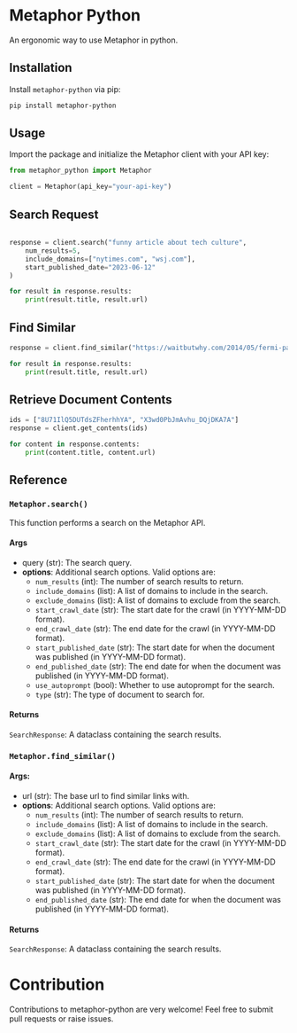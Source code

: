 # Metaphor Python

An ergonomic way to use Metaphor in python.

## Installation

Install `metaphor-python` via pip:

```bash
pip install metaphor-python
```

## Usage

Import the package and initialize the Metaphor client with your API key:

```python
from metaphor_python import Metaphor

client = Metaphor(api_key="your-api-key")
```

## Search Request

```python

response = client.search("funny article about tech culture",
    num_results=5,
    include_domains=["nytimes.com", "wsj.com"],
    start_published_date="2023-06-12"
)

for result in response.results:
    print(result.title, result.url)
```

## Find Similar

```python
response = client.find_similar("https://waitbutwhy.com/2014/05/fermi-paradox.html", num_results=5)

for result in response.results:
    print(result.title, result.url)
```

## Retrieve Document Contents

```python
ids = ["8U71IlQ5DUTdsZFherhhYA", "X3wd0PbJmAvhu_DQjDKA7A"]
response = client.get_contents(ids)

for content in response.contents:
    print(content.title, content.url)
```

## Reference

### `Metaphor.search()`

This function performs a search on the Metaphor API.

#### Args

- query (str): The search query.
- **options**: Additional search options. Valid options are:
  - `num_results` (int): The number of search results to return.
  - `include_domains` (list): A list of domains to include in the search.
  - `exclude_domains` (list): A list of domains to exclude from the search.
  - `start_crawl_date` (str): The start date for the crawl (in YYYY-MM-DD format).
  - `end_crawl_date` (str): The end date for the crawl (in YYYY-MM-DD format).
  - `start_published_date` (str): The start date for when the document was published (in YYYY-MM-DD format).
  - `end_published_date` (str): The end date for when the document was published (in YYYY-MM-DD format).
  - `use_autoprompt` (bool): Whether to use autoprompt for the search.
  - `type` (str): The type of document to search for.

#### Returns
`SearchResponse`: A dataclass containing the search results.

### `Metaphor.find_similar()`

#### Args:
- url (str): The base url to find similar links with.
- **options**: Additional search options. Valid options are:
    - `num_results` (int): The number of search results to return.
    - `include_domains` (list): A list of domains to include in the search.
    - `exclude_domains` (list): A list of domains to exclude from the search.
    - `start_crawl_date` (str): The start date for the crawl (in YYYY-MM-DD format).
    - `end_crawl_date` (str): The end date for the crawl (in YYYY-MM-DD format).
    - `start_published_date` (str): The start date for when the document was published (in YYYY-MM-DD format).
    - `end_published_date` (str): The end date for when the document was published (in YYYY-MM-DD format).

#### Returns
`SearchResponse`: A dataclass containing the search results.

# Contribution
Contributions to metaphor-python are very welcome! Feel free to submit pull requests or raise issues.

